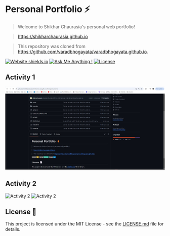 # Personal Portfolio ⚡️ 

> Welcome to Shikhar Chaurasia's personal web portfolio!

> https://shikharchaurasia.github.io

> This repository was cloned from https://github.com/varadbhogayata/varadbhogayata.github.io.

[![Website shields.io](https://img.shields.io/badge/website-up-yellow)](http://shikharchaurasia.github.io/)
[![Ask Me Anything !](https://img.shields.io/badge/ask%20me-linkedin-1abc9c.svg)](https://www.linkedin.com/in/shikharchaurasia/)
[![License](http://img.shields.io/:license-mit-blue.svg?style=flat-square)](http://badges.mit-license.org)

## Activity 1
![Activity 1](/assets/img/activity1.jpg)

## Activity 2
![Activity 2](/assets/img/activity2_0.jpg)
![Activity 2](/assets/img/activity2_1.jpg)
## License 📄
This project is licensed under the MIT License - see the [LICENSE.md](./LICENSE) file for details.
